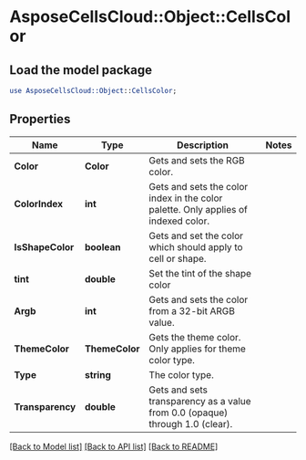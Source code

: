 # AsposeCellsCloud::Object::CellsColor 

## Load the model package
```perl
use AsposeCellsCloud::Object::CellsColor;
```

## Properties
Name | Type | Description | Notes
------------ | ------------- | ------------- | -------------
**Color** | **Color** | Gets and sets the RGB color.  |
**ColorIndex** | **int** | Gets and sets the color index in the color palette. Only applies of indexed color.  |
**IsShapeColor** | **boolean** | Gets and set the color which should apply to cell or shape.  |
**tint** | **double** | Set the tint of the shape color |
**Argb** | **int** | Gets and sets the color from a 32-bit ARGB value.  |
**ThemeColor** | **ThemeColor** | Gets the theme color. Only applies for theme color type.  |
**Type** | **string** | The color type.  |
**Transparency** | **double** | Gets and sets transparency as a value from 0.0 (opaque) through 1.0 (clear).  |  

[[Back to Model list]](../README.md#documentation-for-models) [[Back to API list]](../README.md#documentation-for-api-endpoints) [[Back to README]](../README.md)

